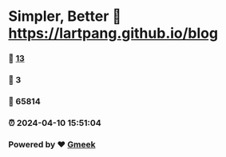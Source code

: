 # Simpler, Better :link: https://lartpang.github.io/blog 
### :page_facing_up: [13](https://lartpang.github.io/blog/tag.html) 
### :speech_balloon: 3 
### :hibiscus: 65814 
### :alarm_clock: 2024-04-10 15:51:04 
### Powered by :heart: [Gmeek](https://github.com/Meekdai/Gmeek)
